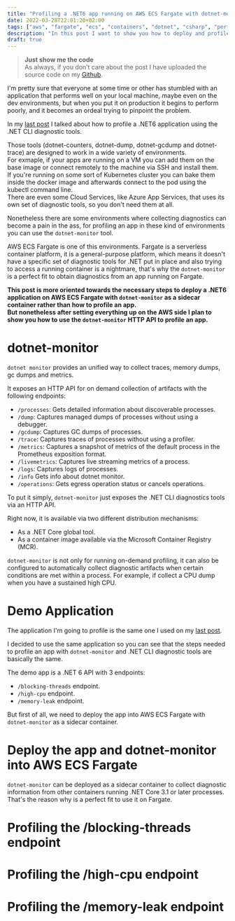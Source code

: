 ```yaml
---
title: "Profiling a .NET6 app running on AWS ECS Fargate with dotnet-monitor"
date: 2022-03-28T22:01:20+02:00
tags: ["aws", "fargate", "ecs", "containers", "dotnet", "csharp", "performance"]
description: "In this post I want to show you how to deploy and profile a .NET6 application that is running on AWS ECS Fargate with dotnet-monitor as a sidecar container."
draft: true
---
```


> **Just show me the code**   
> As always, if you don’t care about the post I have uploaded the source code on my [Github](https://github.com/karlospn/profiling-net6-api-on-aws-ecs-fargate-using-dotnet-monitor).

I'm pretty sure that everyone at some time or other has stumbled with an application that performs well on your local machine, maybe even on the dev environments, but when you put it on production it begins to perform poorly, and it becomes an ordeal trying to pinpoint the problem.

In my [last post](https://www.mytechramblings.com/posts/profiling-a-net-app-with-dotnet-cli-diagnostic-tools/) I talked about how to profile a .NET6 application using the .NET CLI diagnostic tools.

Those tools (dotnet-counters, dotnet-dump, dotnet-gcdump and dotnet-trace) are designed to work in a wide variety of environments.   
For exmaple, if your apps are running on a VM you can add them on the base image or connect remotely to the machine via SSH and install them.    
If you're running on some sort of Kubernetes cluster you can bake them inside the docker image and afterwards connect to the pod using the kubectl command line.   
There are even some Cloud Services, like Azure App Services, that uses its own set of diagnostic tools, so you don't need them at all.

Nonetheless there are some environments where collecting diagnostics can become a pain in the ass, for profiling an app in these kind of environments you can use the ``dotnet-monitor`` tool.

AWS ECS Fargate is one of this environments. Fargate is a serverless container platform, it is a general-purpose platform, which means it doesn't have a specific set of diagnostic tools for .NET put in place and also trying to access a running container is a nightmare, that's why the ``dotnet-monitor``  is a perfect fit to obtain diagnostics from an app running on Fargate.


**This post is more oriented towards the necessary steps to deploy a .NET6 application on AWS ECS Fargate with ``dotnet-monitor`` as a sidecar container rather than how to profile an app.**   
**But nonetheless after setting everything up on the AWS side I plan to show you how to use the ``dotnet-monitor`` HTTP API to profile an app.**

# dotnet-monitor

``dotnet monitor`` provides an unified way to collect traces, memory dumps, gc dumps and metrics.

It exposes an HTTP API for on demand collection of artifacts with the following endpoints:

- ``/processes``: Gets detailed information about discoverable processes.
- ``/dump``: Captures managed dumps of processes without using a debugger.
- ``/gcdump``: Captures GC dumps of processes.
- ``/trace``: Captures traces of processes without using a profiler.
- ``/metrics``: Captures a snapshot of metrics of the default process in the Prometheus exposition format.
- ``/livemetrics``: Captures live streaming metrics of a process.
- ``/logs``: Captures logs of processes.
- ``/info`` Gets info about dotnet monitor.
- ``/operations``: Gets egress operation status or cancels operations.

To put it simply, ``dotnet-monitor`` just exposes the .NET CLI diagnostics tools via an HTTP API.

Right now, it is available via two different distribution mechanisms:

- As a .NET Core global tool.
- As a container image available via the Microsoft Container Registry (MCR). 
 
``dotnet-monitor`` is not only for running on-demand profiling, it can also be configured to automatically collect diagnostic artifacts when certain conditions are met within a process. For example, if collect a CPU dump when you have a sustained high CPU.


# Demo Application

The application I'm going to profile is the same one I used on my [last post](https://www.mytechramblings.com/posts/profiling-a-net-app-with-dotnet-cli-diagnostic-tools/).

I decided to use the same application so you can see that the steps needed to profile an app with ``dotnet-monitor`` and .NET CLI diagnostic tools are basically the same.

The demo app is a .NET 6 API with 3 endpoints:

- ``/blocking-threads`` endpoint.
- ``/high-cpu`` endpoint.
- ``/memory-leak`` endpoint.
  
But first of all, we need to deploy the app into AWS ECS Fargate with ``dotnet-monitor`` as a sidecar container.

# Deploy the app and dotnet-monitor into AWS ECS Fargate

``dotnet-monitor`` can be deployed as a sidecar container to collect diagnostic information from other containers running .NET Core 3.1 or later processes. That's the reason why is a perfect fit to use it on Fargate.

# Profiling the /blocking-threads endpoint

# Profiling the /high-cpu endpoint

# Profiling the /memory-leak endpoint
